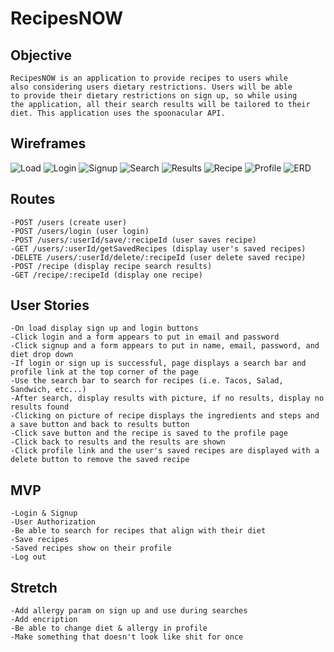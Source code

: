 # RecipesNOW
## Objective
    RecipesNOW is an application to provide recipes to users while
    also considering users dietary restrictions. Users will be able
    to provide their dietary restrictions on sign up, so while using
    the application, all their search results will be tailored to their
    diet. This application uses the spoonacular API.  

## Wireframes
![Load](./wireFrames/loadPage.png)
![Login](./wireFrames/login.png)
![Signup](./wireFrames/signup.png)
![Search](./wireFrames/search.png)
![Results](./wireFrames/results.png)
![Recipe](./wireFrames/recipe.png)
![Profile](./wireFrames/Profile.png)
![ERD](./wireFrames/ERD_Project2.png)
## Routes

    -POST /users (create user)
    -POST /users/login (user login)
    -POST /users/:userId/save/:recipeId (user saves recipe)
    -GET /users/:userId/getSavedRecipes (display user's saved recipes)
    -DELETE /users/:userId/delete/:recipeId (user delete saved recipe)
    -POST /recipe (display recipe search results)
    -GET /recipe/:recipeId (display one recipe)

## User Stories
    -On load display sign up and login buttons
    -Click login and a form appears to put in email and password
    -Click signup and a form appears to put in name, email, password, and diet drop down
    -If login or sign up is successful, page displays a search bar and profile link at the top corner of the page
    -Use the search bar to search for recipes (i.e. Tacos, Salad, Sandwich, etc...)
    -After search, display results with picture, if no results, display no results found
    -Clicking on picture of recipe displays the ingredients and steps and a save button and back to results button
    -Click save button and the recipe is saved to the profile page
    -Click back to results and the results are shown 
    -Click profile link and the user's saved recipes are displayed with a delete button to remove the saved recipe
    
    
## MVP
    -Login & Signup
    -User Authorization
    -Be able to search for recipes that align with their diet
    -Save recipes
    -Saved recipes show on their profile
    -Log out 

## Stretch
    -Add allergy param on sign up and use during searches  
    -Add encription
    -Be able to change diet & allergy in profile
    -Make something that doesn't look like shit for once